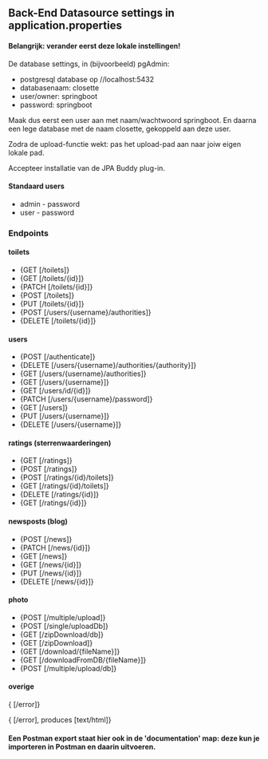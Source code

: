 ## Back-End Datasource settings in application.properties

#### Belangrijk: verander eerst deze lokale instellingen!

De database settings, in (bijvoorbeeld) pgAdmin:
* postgresql database op //localhost:5432
* databasenaam: closette
* user/owner: springboot
* password: springboot

Maak dus eerst een user aan met naam/wachtwoord springboot. En daarna een lege database met de naam closette, gekoppeld aan deze user.

Zodra de upload-functie wekt: pas het upload-pad aan naar joiw eigen lokale pad.

Accepteer installatie van de JPA Buddy plug-in.

#### Standaard users

* admin - password
* user - password

### Endpoints

#### toilets
* {GET [/toilets]}
* {GET [/toilets/{id}]}
* {PATCH [/toilets/{id}]}
* {POST [/toilets]}
* {PUT [/toilets/{id}]}
* {POST [/users/{username}/authorities]}
* {DELETE [/toilets/{id}]}


#### users
* {POST [/authenticate]}
* {DELETE [/users/{username}/authorities/{authority}]}
* {GET [/users/{username}/authorities]}
* {GET [/users/{username}]}
* {GET [/users/id/{id}]}
* {PATCH [/users/{username}/password]}
* {GET [/users]}
* {PUT [/users/{username}]}
* {DELETE [/users/{username}]}


#### ratings (sterrenwaarderingen)

* {GET [/ratings]}
* {POST [/ratings]}
* {POST [/ratings/{id}/toilets]}
* {GET [/ratings/{id}/toilets]}
* {DELETE [/ratings/{id}]} 
* {GET [/ratings/{id}]}


#### newsposts (blog)

* {POST [/news]}
* {PATCH [/news/{id}]}
* {GET [/news]}
* {GET [/news/{id}]}
* {PUT [/news/{id}]}
* {DELETE [/news/{id}]}

#### photo

* {POST [/multiple/upload]}
* {POST [/single/uploadDb]}
* {GET [/zipDownload/db]}
* {GET [/zipDownload]}
* {GET [/download/{fileName}]}
* {GET [/downloadFromDB/{fileName}]}
* {POST [/multiple/upload/db]}

#### overige

{ [/error]}

{ [/error], produces [text/html]}


#### Een Postman export staat hier ook in de 'documentation' map: deze kun je importeren in Postman en daarin uitvoeren.

